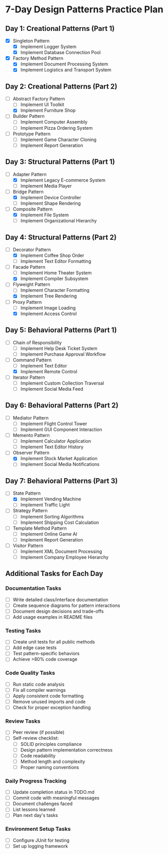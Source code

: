 # 7-Day Design Patterns Practice Plan

## Day 1: Creational Patterns (Part 1)

- [x] Singleton Pattern
  - [x] Implement Logger System
  - [x] Implement Database Connection Pool
- [x] Factory Method Pattern
  - [x] Implement Document Processing System
  - [x] Implement Logistics and Transport System

## Day 2: Creational Patterns (Part 2)

- [ ] Abstract Factory Pattern
  - [ ] Implement UI Toolkit
  - [x] Implement Furniture Shop
- [ ] Builder Pattern
  - [ ] Implement Computer Assembly
  - [ ] Implement Pizza Ordering System
- [ ] Prototype Pattern
  - [ ] Implement Game Character Cloning
  - [ ] Implement Report Generation

## Day 3: Structural Patterns (Part 1)

- [ ] Adapter Pattern
  - [x] Implement Legacy E-commerce System
  - [ ] Implement Media Player
- [ ] Bridge Pattern
  - [x] Implement Device Controller
  - [ ] Implement Shape Rendering
- [ ] Composite Pattern
  - [x] Implement File System
  - [ ] Implement Organizational Hierarchy

## Day 4: Structural Patterns (Part 2)

- [ ] Decorator Pattern
  - [x] Implement Coffee Shop Order
  - [ ] Implement Text Editor Formatting
- [ ] Facade Pattern
  - [ ] Implement Home Theater System
  - [x] Implement Compiler Subsystem
- [ ] Flyweight Pattern
  - [ ] Implement Character Formatting
  - [x] Implement Tree Rendering
- [ ] Proxy Pattern
  - [ ] Implement Image Loading
  - [x] Implement Access Control

## Day 5: Behavioral Patterns (Part 1)

- [ ] Chain of Responsibility
  - [ ] Implement Help Desk Ticket System
  - [ ] Implement Purchase Approval Workflow
- [ ] Command Pattern
  - [ ] Implement Text Editor
  - [x] Implement Remote Control
- [ ] Iterator Pattern
  - [ ] Implement Custom Collection Traversal
  - [ ] Implement Social Media Feed

## Day 6: Behavioral Patterns (Part 2)

- [ ] Mediator Pattern
  - [ ] Implement Flight Control Tower
  - [ ] Implement GUI Component Interaction
- [ ] Memento Pattern
  - [ ] Implement Calculator Application
  - [ ] Implement Text Editor History
- [ ] Observer Pattern
  - [x] Implement Stock Market Application
  - [ ] Implement Social Media Notifications

## Day 7: Behavioral Patterns (Part 3)

- [ ] State Pattern
  - [x] Implement Vending Machine
  - [ ] Implement Traffic Light
- [ ] Strategy Pattern
  - [ ] Implement Sorting Algorithms
  - [ ] Implement Shipping Cost Calculation
- [ ] Template Method Pattern
  - [ ] Implement Online Game AI
  - [ ] Implement Report Generation
- [ ] Visitor Pattern
  - [ ] Implement XML Document Processing
  - [ ] Implement Company Employee Hierarchy

## Additional Tasks for Each Day

### Documentation Tasks

- [ ] Write detailed class/interface documentation
- [ ] Create sequence diagrams for pattern interactions
- [ ] Document design decisions and trade-offs
- [ ] Add usage examples in README files

### Testing Tasks

- [ ] Create unit tests for all public methods
- [ ] Add edge case tests
- [ ] Test pattern-specific behaviors
- [ ] Achieve >80% code coverage

### Code Quality Tasks

- [ ] Run static code analysis
- [ ] Fix all compiler warnings
- [ ] Apply consistent code formatting
- [ ] Remove unused imports and code
- [ ] Check for proper exception handling

### Review Tasks

- [ ] Peer review (if possible)
- [ ] Self-review checklist:
  - [ ] SOLID principles compliance
  - [ ] Design pattern implementation correctness
  - [ ] Code readability
  - [ ] Method length and complexity
  - [ ] Proper naming conventions

### Daily Progress Tracking

- [ ] Update completion status in TODO.md
- [ ] Commit code with meaningful messages
- [ ] Document challenges faced
- [ ] List lessons learned
- [ ] Plan next day's tasks

### Environment Setup Tasks

- [ ] Configure JUnit for testing
- [ ] Set up logging framework
